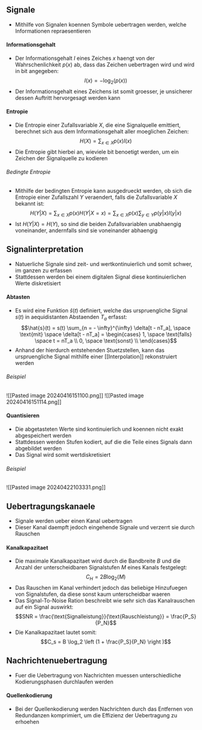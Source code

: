 ## Signale
- Mithilfe von Signalen koennen Symbole uebertragen werden, welche Informationen repraesentieren
#### Informationsgehalt
- Der Informationsgehalt $I$ eines Zeiches $x$ haengt von der Wahrschenlichkeit $p(x)$ ab, dass das Zeichen uebertragen wird und wird in bit angegeben:
$$I(x) = -\log_2(p(x))$$
- Der Informationsgehalt eines Zeichens ist somit groesser, je unsicherer dessen Auftritt hervorgesagt werden kann
#### Entropie
- Die Entropie einer Zufallsvariable $X$, die eine Signalquelle emittiert, berechnet sich aus dem Informationsgehalt aller moeglichen Zeichen:
$$H(X) = \sum_{x \in X} p(x) I(x)$$
- Die Entropie gibt hierbei an, wieviele bit benoetigt werden, um ein Zeichen der Signalquelle zu kodieren
###### Bedingte Entropie
- Mithilfe der bedingten Entropie kann ausgedrueckt werden, ob sich die Entropie einer Zufallszahl $Y$ veraendert, falls die Zufallsvariable $X$ bekannt ist:
$$H(Y|X) = \sum_{x \in X} p(x) H(Y|X = x) = \sum_{x \in X} p(x) \sum_{y \in Y} p(y|x) I(y|x)$$
- Ist $H(Y|X) = H(Y)$, so sind die beiden Zufallsvariablen unabhaengig voneinander, andernfalls sind sie voneinander abhaengig
## Signalinterpretation
- Natuerliche Signale sind zeit- und wertkontinuierlich und somit schwer, im ganzen zu erfassen
- Stattdessen werden bei einem digitalen Signal diese kontinuierlichen Werte diskretisiert
#### Abtasten
- Es wird eine Funktion $\hat{s}(t)$ definiert, welche das urspruengliche Signal $s(t)$ in aequidistanten Abstaenden $T_a$ erfasst:
$$\hat{s}(t) = s(t) \sum_{n = - \infty}^{\infty} \delta[t - nT_a], \space  \text{mit} \space \delta[t - nT_a] = \begin{cases}
1, \space \text{falls} \space t = nT_a \\
0, \space \text{sonst} \\
\end{cases}$$
- Anhand der hierdurch entstehenden Stuetzstellen, kann das urspruengliche Signal mithilfe einer [[Interpolation]] rekonstruiert werden
###### Beispiel
![[Pasted image 20240416151100.png]]
![[Pasted image 20240416151114.png]]
#### Quantisieren
- Die abgetasteten Werte sind kontinuierlich und koennen nicht exakt abgespeichert werden
- Stattdessen werden Stufen kodiert, auf die die Teile eines Signals dann abgebildet werden
- Das Signal wird somit wertdiskretisiert
###### Beispiel
![[Pasted image 20240422103331.png]]
## Uebertragungskanaele
- Signale werden ueber einen Kanal uebertragen
- Dieser Kanal daempft jedoch eingehende Signale und verzerrt sie durch Rauschen
#### Kanalkapazitaet
- Die maximale Kanalkapazitaet wird durch die Bandbreite $B$ und die Anzahl der unterscheidbaren Signalstufen $M$ eines Kanals festgelegt:
$$C_H = 2B \log_2(M)$$
- Das Rauschen im Kanal verhindert jedoch das beliebige Hinzufuegen von Signalstufen, da diese sonst kaum unterscheidbar waeren
- Das Signal-To-Noise Ration beschreibt wie sehr sich das Kanalrauschen auf ein Signal auswirkt:
$$SNR = \frac{\text{Signalleistung}}{\text{Rauschleistung}} = \frac{P_S}{P_N}$$
- Die Kanalkapazitaet lautet somit:
$$C_s = B \log_2 \left (1 + \frac{P_S}{P_N} \right )$$
## Nachrichtenuebertragung
- Fuer die Uebertragung von Nachrichten muessen unterschiedliche Kodierungsphasen durchlaufen werden
#### Quellenkodierung
- Bei der Quellenkodierung werden Nachrichten durch das Entfernen von Redundanzen komprimiert, um die Effizienz der Uebertragung zu erhoehen